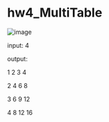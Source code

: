 # hw4_MultiTable

![image](https://user-images.githubusercontent.com/33346418/233411048-3b8df8f7-4c85-46be-89f6-78e7ddf3064a.png)

input: 
4

output:

1 2 3 4

2 4 6 8

3 6 9 12

4 8 12 16
